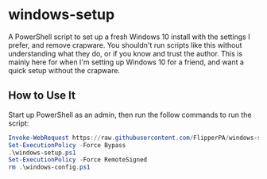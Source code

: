 # windows-setup

A PowerShell script to set up a fresh Windows 10 install with the settings I prefer, and remove crapware. You shouldn't run scripts like this without understanding what they do, or if you know and trust the author. This is mainly here for when I'm setting up Windows 10 for a friend, and want a quick setup without the crapware.

## How to Use It

Start up PowerShell as an admin, then run the follow commands to run the script:

```powershell
Invoke-WebRequest https://raw.githubusercontent.com/FlipperPA/windows-setup/master/windows-config.ps1 -OutFile windows-config.ps1
Set-ExecutionPolicy -Force Bypass
.\windows-setup.ps1
Set-ExecutionPolicy -Force RemoteSigned
rm .\windows-config.ps1
```
